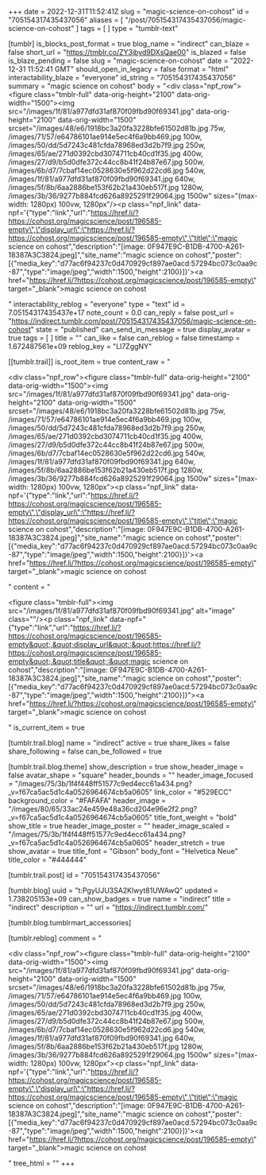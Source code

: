 +++
date = 2022-12-31T11:52:41Z
slug = "magic-science-on-cohost"
id = "705154317435437056"
aliases = [ "/post/705154317435437056/magic-science-on-cohost" ]
tags = [ ]
type = "tumblr-text"

[tumblr]
is_blocks_post_format = true
blog_name = "indirect"
can_blaze = false
short_url = "https://tmblr.co/ZY3jbyd9DXsQae00"
is_blazed = false
is_blaze_pending = false
slug = "magic-science-on-cohost"
date = "2022-12-31 11:52:41 GMT"
should_open_in_legacy = false
format = "html"
interactability_blaze = "everyone"
id_string = "705154317435437056"
summary = "magic science on cohost"
body = "<div class=\"npf_row\"><figure class=\"tmblr-full\" data-orig-height=\"2100\" data-orig-width=\"1500\"><img src=\"/images/1f/81/a977dfd31af870f09fbd90f69341.jpg\" data-orig-height=\"2100\" data-orig-width=\"1500\" srcset=\"/images/48/e6/1918bc3a20fa3228bfe61502d81b.jpg 75w, /images/71/57/e64786101ae914e5ec4f6a9bb469.jpg 100w, /images/50/dd/5d7243c481cfda78968ed3d2b7f9.jpg 250w, /images/65/ae/271d0392cbd3074711cb40cd1f35.jpg 400w, /images/27/d9/b5d0dfe372c44cc8b41f24b87e67.jpg 500w, /images/6b/d7/7cbaf14ec0528630e5f962d22cd6.jpg 540w, /images/1f/81/a977dfd31af870f09fbd90f69341.jpg 640w, /images/5f/8b/6aa2886be153f62b21a430eb517f.jpg 1280w, /images/3b/36/9277b884fcd626a8925291f29064.jpg 1500w\" sizes=\"(max-width: 1280px) 100vw, 1280px\"/></figure></div><p class=\"npf_link\" data-npf='{\"type\":\"link\",\"url\":\"https://href.li/?https://cohost.org/magicscience/post/196585-empty\",\"display_url\":\"https://href.li/?https://cohost.org/magicscience/post/196585-empty\",\"title\":\"magic science on cohost\",\"description\":\"[image: 0F947E9C-B1DB-4700-A261-18387A3C3824.jpeg]\",\"site_name\":\"magic science on cohost\",\"poster\":[{\"media_key\":\"d77ac6f94237c0d470929cf897ae0acd:57294bc073c0aa9c-87\",\"type\":\"image/jpeg\",\"width\":1500,\"height\":2100}]}'><a href=\"https://href.li/?https://cohost.org/magicscience/post/196585-empty\" target=\"_blank\">magic science on cohost</a></p>"
interactability_reblog = "everyone"
type = "text"
id = 7.05154317435437e+17
note_count = 0.0
can_reply = false
post_url = "https://indirect.tumblr.com/post/705154317435437056/magic-science-on-cohost"
state = "published"
can_send_in_message = true
display_avatar = true
tags = [ ]
title = ""
can_like = false
can_reblog = false
timestamp = 1.672487561e+09
reblog_key = "Ll7ZggNY"

[[tumblr.trail]]
is_root_item = true
content_raw = "<p><div class=\"npf_row\"><figure class=\"tmblr-full\" data-orig-height=\"2100\" data-orig-width=\"1500\"><img src=\"/images/1f/81/a977dfd31af870f09fbd90f69341.jpg\" data-orig-height=\"2100\" data-orig-width=\"1500\" srcset=\"/images/48/e6/1918bc3a20fa3228bfe61502d81b.jpg 75w, /images/71/57/e64786101ae914e5ec4f6a9bb469.jpg 100w, /images/50/dd/5d7243c481cfda78968ed3d2b7f9.jpg 250w, /images/65/ae/271d0392cbd3074711cb40cd1f35.jpg 400w, /images/27/d9/b5d0dfe372c44cc8b41f24b87e67.jpg 500w, /images/6b/d7/7cbaf14ec0528630e5f962d22cd6.jpg 540w, /images/1f/81/a977dfd31af870f09fbd90f69341.jpg 640w, /images/5f/8b/6aa2886be153f62b21a430eb517f.jpg 1280w, /images/3b/36/9277b884fcd626a8925291f29064.jpg 1500w\" sizes=\"(max-width: 1280px) 100vw, 1280px\"></figure></div><p class=\"npf_link\" data-npf='{\"type\":\"link\",\"url\":\"https://href.li/?https://cohost.org/magicscience/post/196585-empty\",\"display_url\":\"https://href.li/?https://cohost.org/magicscience/post/196585-empty\",\"title\":\"magic science on cohost\",\"description\":\"[image: 0F947E9C-B1DB-4700-A261-18387A3C3824.jpeg]\",\"site_name\":\"magic science on cohost\",\"poster\":[{\"media_key\":\"d77ac6f94237c0d470929cf897ae0acd:57294bc073c0aa9c-87\",\"type\":\"image/jpeg\",\"width\":1500,\"height\":2100}]}'><a href=\"https://href.li/?https://cohost.org/magicscience/post/196585-empty\" target=\"_blank\">magic science on cohost</a></p></p>"
content = "<p><figure class=\"tmblr-full\"><img src=\"/images/1f/81/a977dfd31af870f09fbd90f69341.jpg\" alt=\"image\" class=\"\"/></figure><p class=\"npf_link\" data-npf=\"{&quot;type&quot;:&quot;link&quot;,&quot;url&quot;:&quot;https://href.li/?https://cohost.org/magicscience/post/196585-empty&quot;,&quot;display_url&quot;:&quot;https://href.li/?https://cohost.org/magicscience/post/196585-empty&quot;,&quot;title&quot;:&quot;magic science on cohost&quot;,&quot;description&quot;:&quot;[image: 0F947E9C-B1DB-4700-A261-18387A3C3824.jpeg]&quot;,&quot;site_name&quot;:&quot;magic science on cohost&quot;,&quot;poster&quot;:[{&quot;media_key&quot;:&quot;d77ac6f94237c0d470929cf897ae0acd:57294bc073c0aa9c-87&quot;,&quot;type&quot;:&quot;image/jpeg&quot;,&quot;width&quot;:1500,&quot;height&quot;:2100}]}\"><a href=\"https://href.li/?https://cohost.org/magicscience/post/196585-empty\" target=\"_blank\">magic science on cohost</a></p></p>"
is_current_item = true

[tumblr.trail.blog]
name = "indirect"
active = true
share_likes = false
share_following = false
can_be_followed = true

[tumblr.trail.blog.theme]
show_description = true
show_header_image = false
avatar_shape = "square"
header_bounds = ""
header_image_focused = "/images/75/3b/1f4f448ff51577c9ed4ecc61a434.png?_v=f67ca5ac5d1c4a0526964674cb5a0605"
link_color = "#529ECC"
background_color = "#FAFAFA"
header_image = "/images/80/65/33ac24e459e48a36cd204e96e2f2.png?_v=f67ca5ac5d1c4a0526964674cb5a0605"
title_font_weight = "bold"
show_title = true
header_image_poster = ""
header_image_scaled = "/images/75/3b/1f4f448ff51577c9ed4ecc61a434.png?_v=f67ca5ac5d1c4a0526964674cb5a0605"
header_stretch = true
show_avatar = true
title_font = "Gibson"
body_font = "Helvetica Neue"
title_color = "#444444"

[tumblr.trail.post]
id = "705154317435437056"

[tumblr.blog]
uuid = "t:PgyUJU3SA2Klwyt81UWAwQ"
updated = 1.738205153e+09
can_show_badges = true
name = "indirect"
title = "indirect"
description = ""
url = "https://indirect.tumblr.com/"

[tumblr.blog.tumblrmart_accessories]

[tumblr.reblog]
comment = "<p><div class=\"npf_row\"><figure class=\"tmblr-full\" data-orig-height=\"2100\" data-orig-width=\"1500\"><img src=\"/images/1f/81/a977dfd31af870f09fbd90f69341.jpg\" data-orig-height=\"2100\" data-orig-width=\"1500\" srcset=\"/images/48/e6/1918bc3a20fa3228bfe61502d81b.jpg 75w, /images/71/57/e64786101ae914e5ec4f6a9bb469.jpg 100w, /images/50/dd/5d7243c481cfda78968ed3d2b7f9.jpg 250w, /images/65/ae/271d0392cbd3074711cb40cd1f35.jpg 400w, /images/27/d9/b5d0dfe372c44cc8b41f24b87e67.jpg 500w, /images/6b/d7/7cbaf14ec0528630e5f962d22cd6.jpg 540w, /images/1f/81/a977dfd31af870f09fbd90f69341.jpg 640w, /images/5f/8b/6aa2886be153f62b21a430eb517f.jpg 1280w, /images/3b/36/9277b884fcd626a8925291f29064.jpg 1500w\" sizes=\"(max-width: 1280px) 100vw, 1280px\"></figure></div><p class=\"npf_link\" data-npf='{\"type\":\"link\",\"url\":\"https://href.li/?https://cohost.org/magicscience/post/196585-empty\",\"display_url\":\"https://href.li/?https://cohost.org/magicscience/post/196585-empty\",\"title\":\"magic science on cohost\",\"description\":\"[image: 0F947E9C-B1DB-4700-A261-18387A3C3824.jpeg]\",\"site_name\":\"magic science on cohost\",\"poster\":[{\"media_key\":\"d77ac6f94237c0d470929cf897ae0acd:57294bc073c0aa9c-87\",\"type\":\"image/jpeg\",\"width\":1500,\"height\":2100}]}'><a href=\"https://href.li/?https://cohost.org/magicscience/post/196585-empty\" target=\"_blank\">magic science on cohost</a></p></p>"
tree_html = ""
+++
